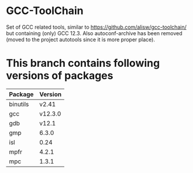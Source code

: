 # GCC-ToolChain
Set of GCC related tools, similar to https://github.com/alisw/gcc-toolchain/ but containing (only) GCC 12.3.
Also autoconf-archive has been removed (moved to the project autotools since it is more proper place).

# This branch contains following versions of packages
| Package | Version |
|---|---|
|binutils|v2.41|
|gcc|v12.3.0|
|gdb|v12.1|
|gmp|6.3.0|
|isl|0.24|
|mpfr|4.2.1|
|mpc|1.3.1|
